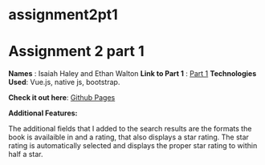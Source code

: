 # assignment2pt1
 
 # Assignment 2 part 1

**Names** : Isaiah Haley and Ethan Walton
**Link to Part 1** : [Part 1](https://github.com/isaiahhaley0/AssignmentOne)
**Technologies Used**: Vue.js, native js, bootstrap.

**Check it out here**: [Github Pages](https://isaiahhaley0.github.io/assignment2pt1/)

**Additional Features:**
	
The additional fields that I added to  the search results are the formats the book is availaible in and a rating, that also displays a star rating. The star rating is automatically selected and displays the proper star rating to within half a star.
